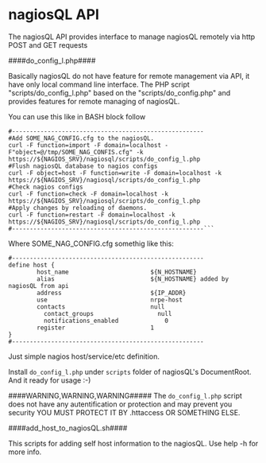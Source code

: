 nagiosQL API
======
The nagiosQL API provides interface to manage nagiosQL remotely via http POST and GET requests

####do_config_l.php####

Basically nagiosQL do not have feature for remote management via API, it have only local command line interface.
The PHP script "scripts/do_config_l.php" based on the "scripts/do_config.php" and provides features for remote managing of nagiosQL.

You can use this like in BASH block follow
```
#------------------------------------------------------
#Add SOME_NAG_CONFIG.cfg to the nagiosQL.
curl -F function=import -F domain=localhost -F"object=@/tmp/SOME_NAG_CONFIS.cfg" -k https://${NAGIOS_SRV}/nagiosql/scripts/do_config_l.php
#Flush nagiosQL database to nagios configs
curl -F object=host -F function=write -F domain=localhost -k https://${NAGIOS_SRV}/nagiosql/scripts/do_config_l.php
#Check nagios configs
curl -F function=check -F domain=localhost -k https://${NAGIOS_SRV}/nagiosql/scripts/do_config_l.php
#Apply changes by reloading of daemons.
curl -F function=restart -F domain=localhost -k https://${NAGIOS_SRV}/nagiosql/scripts/do_config_l.php
#------------------------------------------------------```
```
Where SOME_NAG_CONFIG.cfg somethig like this:
```
#------------------------------------------------------
define host {
        host_name                       ${N_HOSTNAME}
        alias                           ${N_HOSTNAME} added by nagiosQL from api
        address                         ${IP_ADDR}
        use                             nrpe-host
      	contacts                        null
	      contact_groups                  null
	      notifications_enabled		        0
        register                        1
}
#------------------------------------------------------
```
Just simple nagios host/service/etc definition.

Install `do_config_l.php` under `scripts` folder of nagiosQL's DocumentRoot. And it ready for usage :-)

####WARNING,WARNING,WARNING#####
	The `do_config_l.php` script does not have any autentification or protection and may prevent you security 
	YOU MUST PROTECT IT BY .httaccess OR SOMETHING ELSE.

####add_host_to_nagiosQL.sh####

This scripts for adding self host information to the nagiosQL. Use help -h for more info.

